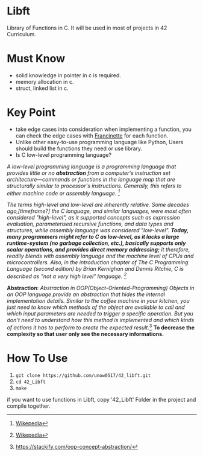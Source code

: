 # Libft
Library of Functions in C. It will be used in most of projects in 42 Curriculum.

# Must Know
* solid knowledge in pointer in c is required.
* memory allocation in c.
* struct, linked list in c.

# Key Point
* take edge cases into consideration when implementing a function, you can check the edge cases  with [Francinette](https://github.com/xicodomingues/francinette) for each function.
* Unlike other easy-to-use programming language like Python, Users should build the functions they need or use library.
* Is C low-level programming language?

*A low-level programming language is a programming language that provides little or no **abstraction** from a computer's instruction set architecture—commands or functions in the language map that are structurally similar to processor's instructions. Generally, this refers to either machine code or assembly language. [^1]*
<br/>

*The terms high-level and low-level are inherently relative. Some decades ago,[timeframe?] the C language, and similar languages, were most often considered "high-level", as it supported concepts such as expression evaluation, parameterised recursive functions, and data types and structures, while assembly language was considered "low-level". **Today, many programmers might refer to C as low-level, as it lacks a large runtime-system (no garbage collection, etc.), basically supports only scalar operations, and provides direct memory addressing;** it therefore, readily blends with assembly language and the machine level of CPUs and microcontrollers. Also, in the introduction chapter of The C Programming Language (second edition) by Brian Kernighan and Dennis Ritchie, C is described as "not a very high level" language. [^2]*

**Abstraction**: *Abstraction in OOP(Object-Oriented-Programming)
Objects in an OOP language provide an abstraction that hides the internal implementation details. Similar to the coffee machine in your kitchen, you just need to know which methods of the object are available to call and which input parameters are needed to trigger a specific operation. But you don’t need to understand how this method is implemented and which kinds of actions it has to perform to create the expected result.*[^3] **To decrease the complexity so that user only see the necessary informations.**

# How To Use
1. `git clone https://github.com/unow0517/42_libft.git`
2. `cd 42_Libft`
3. `make`

if you want to use functions in Libft, copy '42_Libft' Folder in the project and compile together.

[^1]:[Wikepedia](https://en.wikipedia.org/wiki/Low-level_programming_language)
[^2]:[Wikepedia](https://en.wikipedia.org/wiki/High-level_programming_language#cite_note-10)
[^3]:https://stackify.com/oop-concept-abstraction/
